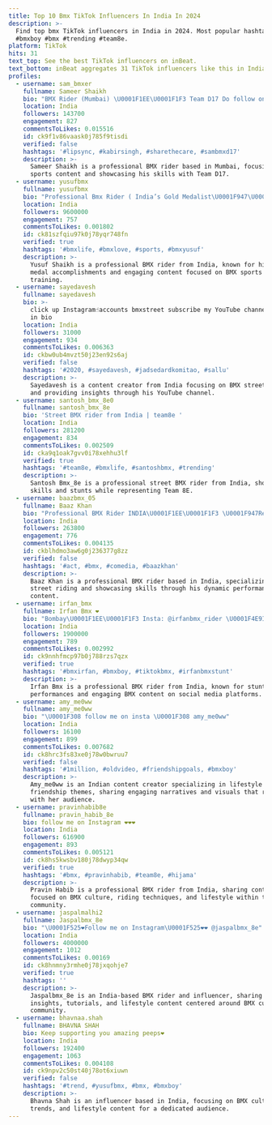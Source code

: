 ```yaml
---
title: Top 10 Bmx TikTok Influencers In India In 2024
description: >-
  Find top bmx TikTok influencers in India in 2024. Most popular hashtags:
  #bmxboy #bmx #trending #team8e.
platform: TikTok
hits: 31
text_top: See the best TikTok influencers on inBeat.
text_bottom: inBeat aggregates 31 TikTok influencers like this in India for you to pitch.
profiles:
  - username: sam_bmxer
    fullname: Sameer Shaikh
    bio: "BMX Rider (Mumbai) \U0001F1EE\U0001F1F3 Team D17 Do follow on Instagram/ sameer_bmx"
    location: India
    followers: 143700
    engagement: 827
    commentsToLikes: 0.015516
    id: ck9f1v86vaask0j785f9tisdi
    verified: false
    hashtags: '#lipsync, #kabirsingh, #sharethecare, #sambmxd17'
    description: >-
      Sameer Shaikh is a professional BMX rider based in Mumbai, focusing on BMX
      sports content and showcasing his skills with Team D17.
  - username: yusufbmx
    fullname: yusufbmx
    bio: "Professional Bmx Rider ( India’s Gold Medalist\U0001F947\U0001F3C6) Instagram yusufbmx Teamd17"
    location: India
    followers: 9600000
    engagement: 757
    commentsToLikes: 0.001802
    id: ck81szfqiu97k0j78yqr748fn
    verified: true
    hashtags: '#bmxlife, #bmxlove, #sports, #bmxyusuf'
    description: >-
      Yusuf Shaikh is a professional BMX rider from India, known for his gold
      medal accomplishments and engaging content focused on BMX sports and
      training.
  - username: sayedavesh
    fullname: sayedavesh
    bio: >-
      click up Instagram☝️accounts bmxstreet subscribe my YouTube channel link
      in bio
    location: India
    followers: 31000
    engagement: 934
    commentsToLikes: 0.006363
    id: ckbw0ub4mvzt50j23en92s6aj
    verified: false
    hashtags: '#2020, #sayedavesh, #jadsedardkomitao, #sallu'
    description: >-
      Sayedavesh is a content creator from India focusing on BMX street riding
      and providing insights through his YouTube channel.
  - username: santosh_bmx_8e0
    fullname: santosh_bmx_8e
    bio: 'Street BMX rider from India | team8e '
    location: India
    followers: 281200
    engagement: 834
    commentsToLikes: 0.002509
    id: cka9q1oak7gvv0i78xehhu3lf
    verified: true
    hashtags: '#team8e, #bmxlife, #santoshbmx, #trending'
    description: >-
      Santosh Bmx_8e is a professional street BMX rider from India, showcasing
      skills and stunts while representing Team 8E.
  - username: baazbmx_05
    fullname: Baaz Khan
    bio: "Professional BMX Rider INDIA\U0001F1EE\U0001F1F3 \U0001F947Red Bull Street Maharaja\U0001F451 Instagram Baaz_bmx"
    location: India
    followers: 263800
    engagement: 776
    commentsToLikes: 0.004135
    id: ckblhdmo3aw6g0j236377g8zz
    verified: false
    hashtags: '#act, #bmx, #comedia, #baazkhan'
    description: >-
      Baaz Khan is a professional BMX rider based in India, specializing in
      street riding and showcasing skills through his dynamic performances and
      content.
  - username: irfan_bmx
    fullname: Irfan Bmx ❤️
    bio: "Bombay\U0001F1EE\U0001F1F3 Insta: @irfanbmx_rider \U0001F4E9Irfan.bmxer@gmail.com \U0001F525TeamD17 Edin \U0001F30D"
    location: India
    followers: 1900000
    engagement: 789
    commentsToLikes: 0.002992
    id: ck9nnhfmcp97b0j788rzs7qzx
    verified: true
    hashtags: '#bmxirfan, #bmxboy, #tiktokbmx, #irfanbmxstunt'
    description: >-
      Irfan Bmx is a professional BMX rider from India, known for stunt
      performances and engaging BMX content on social media platforms.
  - username: amy_me0ww
    fullname: amy_me0ww
    bio: "\U0001F308 follow me on insta \U0001F308 amy_me0ww"
    location: India
    followers: 16100
    engagement: 899
    commentsToLikes: 0.007682
    id: ck8hrc3fs83xe0j78w0bwruu7
    verified: false
    hashtags: '#1million, #oldvideo, #friendshipgoals, #bmxboy'
    description: >-
      Amy_me0ww is an Indian content creator specializing in lifestyle and
      friendship themes, sharing engaging narratives and visuals that resonate
      with her audience.
  - username: pravinhabib8e
    fullname: pravin_habib_8e
    bio: follow me on Instagram ❤️❤️❤️
    location: India
    followers: 616900
    engagement: 893
    commentsToLikes: 0.005121
    id: ck8hs5kwsbv180j78dwyp34qw
    verified: true
    hashtags: '#bmx, #pravinhabib, #team8e, #hijama'
    description: >-
      Pravin Habib is a professional BMX rider from India, sharing content
      focused on BMX culture, riding techniques, and lifestyle within the biking
      community.
  - username: jaspalmalhi2
    fullname: Jaspalbmx_8e
    bio: "\U0001F525❤️Follow me on Instagram\U0001F525❤️❤️ @jaspalbmx_8e"
    location: India
    followers: 4000000
    engagement: 1012
    commentsToLikes: 0.00169
    id: ck8hnmny3rmhe0j78jxqohje7
    verified: true
    hashtags: ''
    description: >-
      Jaspalbmx_8e is an India-based BMX rider and influencer, sharing expert
      insights, tutorials, and lifestyle content centered around BMX culture and
      community.
  - username: bhavnaa.shah
    fullname: BHAVNA SHAH
    bio: Keep supporting you amazing peeps❤️
    location: India
    followers: 192400
    engagement: 1063
    commentsToLikes: 0.004108
    id: ck9npv2c50st40j78ot6xiuwn
    verified: false
    hashtags: '#trend, #yusufbmx, #bmx, #bmxboy'
    description: >-
      Bhavna Shah is an influencer based in India, focusing on BMX culture,
      trends, and lifestyle content for a dedicated audience.
---
```



